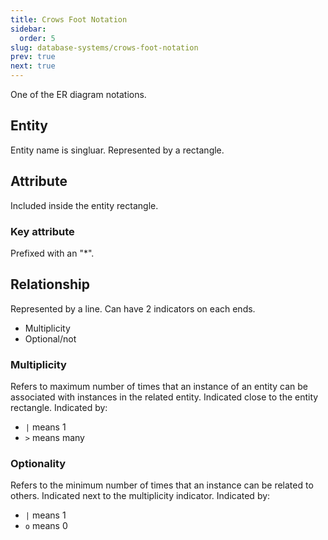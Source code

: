 ```yaml
---
title: Crows Foot Notation
sidebar:
  order: 5
slug: database-systems/crows-foot-notation
prev: true
next: true
---
```


One of the ER diagram notations.

## Entity

Entity name is singluar. Represented by a rectangle.

## Attribute

Included inside the entity rectangle.

### Key attribute

Prefixed with an "*".

## Relationship

Represented by a line. Can have 2 indicators on each ends.
- Multiplicity
- Optional/not

### Multiplicity

Refers to maximum number of times that an instance of an entity can be associated with instances in the related entity. Indicated close to the entity rectangle. Indicated by:
- `|` means 1
- `>` means many

### Optionality

Refers to the minimum number of times that an instance can be related to others. Indicated next to the multiplicity indicator. Indicated by:
- `|` means 1
- `o` means 0
